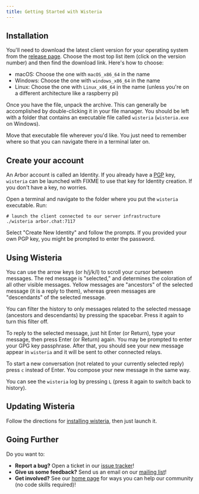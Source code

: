 ```yaml
---
title: Getting Started with Wisteria
---
```


## Installation

You'll need to download the latest client version for your operating system from the [release page](https://git.sr.ht/~whereswaldon/wisteria/refs). Choose the most top list item (click on the version number) and then find the download link. Here's how to choose:

- macOS: Choose the one with `macOS_x86_64` in the name
- Windows: Choose the one with `windows_x86_64` in the name
- Linux: Choose the one with `Linux_x86_64` in the name (unless you're on a different architecture like a raspberry pi)

Once you have the file, unpack the archive. This can generally be accomplished by double-clicking it in your file manager. You should be left with a folder that contains an executable file called `wisteria` (`wisteria.exe` on Windows).

Move that executable file wherever you'd like. You just need to remember where so that you can navigate there in a terminal later on.

## Create your account

An Arbor account is called an Identity. If you already have a [PGP](https://en.wikipedia.org/wiki/Pretty_Good_Privacy) key, `wisteria` can be launched with <flag> FIXME to use that key for Identity creation. If you don't have a key, no worries.

Open a terminal and navigate to the folder where you put the `wisteria` executable. Run:

```shell
# launch the client connected to our server infrastructure
./wisteria arbor.chat:7117
```

Select "Create New Identity" and follow the prompts. If you provided your own PGP key, you might be prompted to enter the password.

## Using Wisteria

You can use the arrow keys (or h/j/k/l) to scroll your cursor between messages. The red message is "selected," and determines the coloration of all other visible messages. Yellow messages are "ancestors" of the selected message (it is a reply to them), whereas green messages are "descendants" of the selected message.

You can filter the history to only messages related to the selected message (ancestors and descendants) by pressing the spacebar. Press it again to turn this filter off.

To reply to the selected message, just hit Enter (or Return), type your message, then press Enter (or Return) again. You may be prompted to enter your GPG key passphrase. After that, you should see your new message appear in `wisteria` and it will be sent to other connected relays.

To start a new conversation (not related to your currently selected reply) press `c` instead of Enter. You compose your new message in the same way.

You can see the `wisteria` log by pressing `L` (press it again to switch back to history).


## Updating Wisteria

Follow the directions for [installing wisteria](#Installation), then just launch it.

## Going Further

Do you want to:

- **Report a bug?** Open a ticket in our [issue tracker](https://todo.sr.ht/~whereswaldon/arbor-dev)!
- **Give us some feedback?** Send us an email on our [mailing list](https://lists.sr.ht/~whereswaldon/arbor-dev)!
- **Get involved?** See our [home page](https://arbor.chat) for ways you can help our community (no code skills required)!
